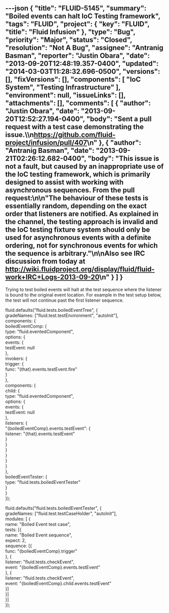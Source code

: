 ---json
{
  "title": "FLUID-5145",
  "summary": "Boiled events can halt IoC Testing framework",
  "tags": "FLUID",
  "project": {
    "key": "FLUID",
    "title": "Fluid Infusion"
  },
  "type": "Bug",
  "priority": "Major",
  "status": "Closed",
  "resolution": "Not A Bug",
  "assignee": "Antranig Basman",
  "reporter": "Justin Obara",
  "date": "2013-09-20T12:48:19.357-0400",
  "updated": "2014-03-03T11:28:32.696-0500",
  "versions": [],
  "fixVersions": [],
  "components": [
    "IoC System",
    "Testing Infrastructure"
  ],
  "environment": null,
  "issueLinks": [],
  "attachments": [],
  "comments": [
    {
      "author": "Justin Obara",
      "date": "2013-09-20T12:52:27.194-0400",
      "body": "Sent a pull request with a test case demonstrating the issue.\\\n<https://github.com/fluid-project/infusion/pull/407>\n"
    },
    {
      "author": "Antranig Basman",
      "date": "2013-09-21T02:26:12.682-0400",
      "body": "This issue is not a fault, but caused by an inappropriate use of the IoC testing framework, which is primarily designed to assist with working with asynchronous sequences. From the pull request:\n\n\"The behaviour of these tests is essentially random, depending on the exact order that listeners are notified. As explained in the channel, the testing approach is invalid and the IoC testing fixture system should only be used for asynchronous events with a definite ordering, not for synchronous events for which the sequence is arbitrary.\"\n\nAlso see IRC discussion from today at <http://wiki.fluidproject.org/display/fluid/fluid-work+IRC+Logs-2013-09-20>\n"
    }
  ]
}
---
Trying to test boiled events will halt at the test sequence where the listener is bound to the original event location. For example in the test setup below, the test will not continue past the first listener sequence.

fluid.defaults("fluid.tests.boiledEventTree", {\
gradeNames: \["fluid.test.testEnvironment", "autoInit"],\
components: {\
boiledEventComp: {\
type: "fluid.eventedComponent",\
options: {\
events: {\
testEvent: null\
},\
invokers: {\
trigger: {\
func: "{that}.events.testEvent.fire"\
}\
},\
components: {\
child: {\
type: "fluid.eventedComponent",\
options: {\
events: {\
testEvent: null\
},\
listeners: {\
"{boiledEventComp}.events.testEvent": {\
listener: "{that}.events.testEvent"\
}\
}\
}\
}\
}\
}\
},\
boiledEventTester: {\
type: "fluid.tests.boiledEventTester"\
}\
}\
});

fluid.defaults("fluid.tests.boiledEventTester", {\
gradeNames: \["fluid.test.testCaseHolder", "autoInit"],\
modules: \[ {\
name: "Boiled Event test case",\
tests: \[{\
name: "Boiled Event sequence",\
expect: 2,\
sequence: \[{\
func: "{boiledEventComp}.trigger"\
}, {\
listener: "fluid.tests.checkEvent",\
event: "{boiledEventComp}.events.testEvent"\
}, {\
listener: "fluid.tests.checkEvent",\
event: "{boiledEventComp}.child.events.testEvent"\
}]\
}]\
}]\
});

        